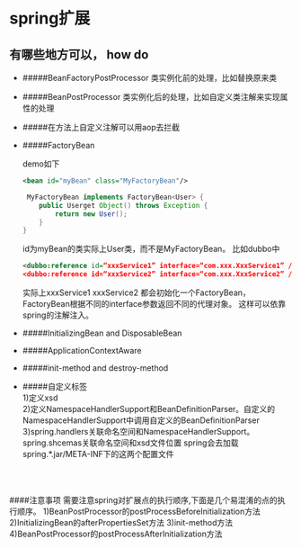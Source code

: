 # spring扩展

<!-- create time: 2015-05-07 23:22:06  -->

<!-- This file is created from $MARBOO_HOME/.media/starts/default.md
本文件由 $MARBOO_HOME/.media/starts/default.md 复制而来 -->

**有哪些地方可以， how do**
-----


+ #####BeanFactoryPostProcessor 类实例化前的处理，比如替换原来类 

+ #####BeanPostProcessor 类实例化后的处理，比如自定义类注解来实现属性的处理

+ #####在方法上自定义注解可以用aop去拦截

+ #####FactoryBean 

	demo如下

	```xml
	<bean id="myBean" class="MyFactoryBean"/>
	```
	```java
	 MyFactoryBean implements FactoryBean<User> {
	    public Userget Object() throws Exception {
	        return new User();
	    }
	}
	```
	id为myBean的类实际上User类，而不是MyFactoryBean。
	比如dubbo中
	
	```xml
	<dubbo:reference id=“xxxService1” interface=“com.xxx.XxxService1” />
	<dubbo:reference id=“xxxService2” interface=“com.xxx.XxxService2” />
	```
	实际上xxxService1 xxxService2 都会初始化一个FactoryBean，FactoryBean根据不同的interface参数返回不同的代理对象。
	这样可以依靠spring的注解注入。

+ #####InitializingBean and DisposableBean
 
+ #####ApplicationContextAware

+ #####init-method and destroy-method

+ #####自定义标签  
	1)定义xsd<br/>
	2)定义NamespaceHandlerSupport和BeanDefinitionParser。自定义的NamespaceHandlerSupport中调用自定义的BeanDefinitionParser<br/>
	3)spring.handlers关联命名空间和NamespaceHandlerSupport。spring.shcemas关联命名空间和xsd文件位置  spring会去加载spring.*.jar/META-INF下的这两个配置文件
	
	
<br/><br/>
	
####注意事项
	需要注意spring对扩展点的执行顺序,下面是几个易混淆的点的执行顺序。
	1)BeanPostProcessor的postProcessBeforeInitialization方法
	2)InitializingBean的afterPropertiesSet方法
	3)init-method方法
	4)BeanPostProcessor的postProcessAfterInitialization方法
	
	
	
	
	



